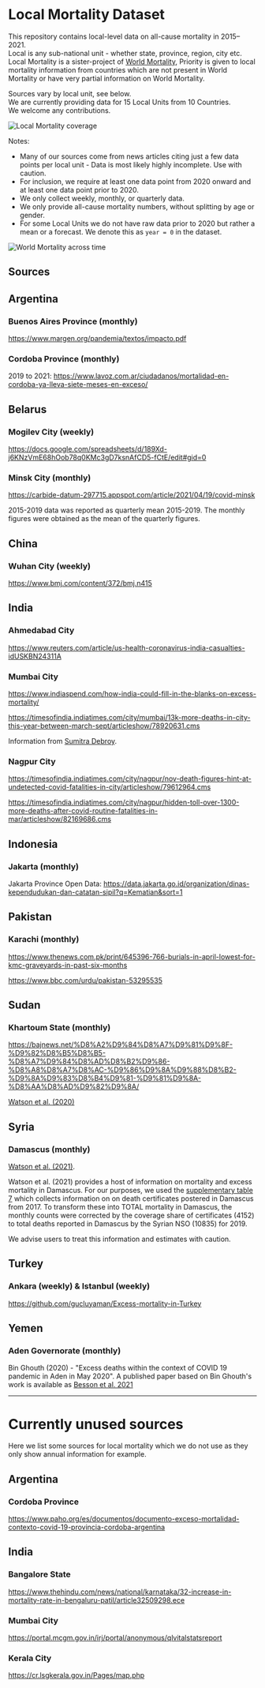 # Local Mortality Dataset

This repository contains local-level data on all-cause mortality in 2015–2021.    
Local is any sub-national unit - whether state, province, region, city etc.   
Local Mortality is a sister-project of [World Mortality](https://github.com/akarlinsky/world_mortality), Priority is given to local mortality information from countries which are not present in World Mortality or have very partial information on World Mortality.   

Sources vary by local unit, see below.   
We are currently providing data for 15 Local Units from 10 Countries.   
We welcome any contributions.   

![Local Mortality coverage](local_mortality_map.png)

Notes:

* Many of our sources come from news articles citing just a few data points per local unit - Data is most likely highly incomplete. Use with caution.
* For inclusion, we require at least one data point from 2020 onward and at least one data point prior to 2020.
* We only collect weekly, monthly, or quarterly data. 
* We only provide all-cause mortality numbers, without splitting by age or gender.
* For some Local Units we do not have raw data prior to 2020 but rather a mean or a forecast. We denote this as `year = 0` in the dataset.

![World Mortality across time](local_mortality_all.png)


## Sources

## Argentina

### Buenos Aires Province (monthly)
https://www.margen.org/pandemia/textos/impacto.pdf

### Cordoba Province (monthly)
2019 to 2021: https://www.lavoz.com.ar/ciudadanos/mortalidad-en-cordoba-ya-lleva-siete-meses-en-exceso/

## Belarus

### Mogilev City (weekly)
https://docs.google.com/spreadsheets/d/189Xd-j6KNzVmE68hOob78q0KMc3gD7ksnAfCD5-fCtE/edit#gid=0

### Minsk City (monthly)
https://carbide-datum-297715.appspot.com/article/2021/04/19/covid-minsk

2015-2019 data was reported as quarterly mean 2015-2019. 
The monthly figures were obtained as the mean of the quarterly figures.

## China

### Wuhan City (weekly)
https://www.bmj.com/content/372/bmj.n415

## India

### Ahmedabad City
https://www.reuters.com/article/us-health-coronavirus-india-casualties-idUSKBN24311A

### Mumbai City
https://www.indiaspend.com/how-india-could-fill-in-the-blanks-on-excess-mortality/

https://timesofindia.indiatimes.com/city/mumbai/13k-more-deaths-in-city-this-year-between-march-sept/articleshow/78920631.cms

Information from [Sumitra Debroy](https://twitter.com/debroysumitra).

### Nagpur City
https://timesofindia.indiatimes.com/city/nagpur/nov-death-figures-hint-at-undetected-covid-fatalities-in-city/articleshow/79612964.cms

https://timesofindia.indiatimes.com/city/nagpur/hidden-toll-over-1300-more-deaths-after-covid-routine-fatalities-in-mar/articleshow/82169686.cms




## Indonesia

### Jakarta (monthly)
Jakarta Province Open Data: https://data.jakarta.go.id/organization/dinas-kependudukan-dan-catatan-sipil?q=Kematian&sort=1

## Pakistan

### Karachi (monthly)
https://www.thenews.com.pk/print/645396-766-burials-in-april-lowest-for-kmc-graveyards-in-past-six-months

https://www.bbc.com/urdu/pakistan-53295535

## Sudan

### Khartoum State (monthly)
https://bajnews.net/%D8%A2%D9%84%D8%A7%D9%81%D9%8F-%D9%82%D8%B5%D8%B5-%D8%A7%D9%84%D8%AD%D8%B2%D9%86-%D8%A8%D8%A7%D8%AC-%D9%86%D9%8A%D9%88%D8%B2-%D9%8A%D9%83%D8%B4%D9%81-%D9%81%D9%8A-%D8%AA%D8%AD%D9%82%D9%8A/

[Watson et al. (2020)](https://www.imperial.ac.uk/mrc-global-infectious-disease-analysis/covid-19/report-39-sudan/)

## Syria

### Damascus (monthly)
[Watson et al. (2021)](https://www.nature.com/articles/s41467-021-22474-9).

Watson et al. (2021) provides a host of information on mortality and excess mortality in Damascus. For our purposes, we used the [supplementary table 7](https://github.com/mrc-ide/syria-covid-ascertainment/blob/master/analysis/data/raw/supp_table_7_revised.csv) which collects information on on death certificates postered in Damascus from 2017. To transform these into TOTAL mortality in Damascus, the monthly counts were corrected by the coverage share of certificates (4152) to total deaths reported in Damascus by the Syrian NSO (10835) for 2019.

We advise users to treat this information and estimates with caution. 


## Turkey

### Ankara (weekly) & Istanbul (weekly)
https://github.com/gucluyaman/Excess-mortality-in-Turkey


## Yemen

### Aden Governorate (monthly)
Bin Ghouth (2020) - "Excess deaths within the context of COVID 19 pandemic in Aden in May 2020". 
A published paper based on Bin Ghouth's work is available as [Besson et al. 2021](10.1136/bmjgh-2020-004564)


----------------------------

# Currently unused sources

Here we list some sources for local mortality which we do not use as they only show annual information for example.

## Argentina

### Cordoba Province
https://www.paho.org/es/documentos/documento-exceso-mortalidad-contexto-covid-19-provincia-cordoba-argentina

## India

### Bangalore State
https://www.thehindu.com/news/national/karnataka/32-increase-in-mortality-rate-in-bengaluru-patil/article32509298.ece

### Mumbai City
https://portal.mcgm.gov.in/irj/portal/anonymous/qlvitalstatsreport

### Kerala City
https://cr.lsgkerala.gov.in/Pages/map.php


